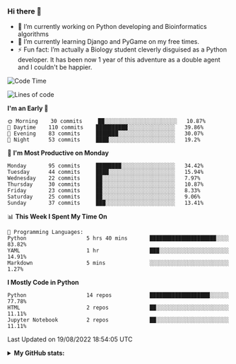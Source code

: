### Hi there 👋

- 🔭 I’m currently working on Python developing and Bioinformatics algorithms
- 🌱 I’m currently learning Django and PyGame on my free times.
- ⚡ Fun fact: I’m actually a Biology student cleverly disguised as a Python developer. It has been now 1 year of this adventure as a double agent and I couldn't be happier.


<!--START_SECTION:waka-->
![Code Time](http://img.shields.io/badge/Code%20Time-8%20hrs%2037%20mins-blue)

![Lines of code](https://img.shields.io/badge/From%20Hello%20World%20I%27ve%20Written-723%20Thousand%20lines%20of%20code-blue)

**I'm an Early 🐤** 

```text
🌞 Morning    30 commits     ██░░░░░░░░░░░░░░░░░░░░░░░   10.87% 
🌆 Daytime    110 commits    ██████████░░░░░░░░░░░░░░░   39.86% 
🌃 Evening    83 commits     ███████░░░░░░░░░░░░░░░░░░   30.07% 
🌙 Night      53 commits     ████░░░░░░░░░░░░░░░░░░░░░   19.2%

```
📅 **I'm Most Productive on Monday** 

```text
Monday       95 commits     ████████░░░░░░░░░░░░░░░░░   34.42% 
Tuesday      44 commits     ████░░░░░░░░░░░░░░░░░░░░░   15.94% 
Wednesday    22 commits     ██░░░░░░░░░░░░░░░░░░░░░░░   7.97% 
Thursday     30 commits     ██░░░░░░░░░░░░░░░░░░░░░░░   10.87% 
Friday       23 commits     ██░░░░░░░░░░░░░░░░░░░░░░░   8.33% 
Saturday     25 commits     ██░░░░░░░░░░░░░░░░░░░░░░░   9.06% 
Sunday       37 commits     ███░░░░░░░░░░░░░░░░░░░░░░   13.41%

```


📊 **This Week I Spent My Time On** 

```text
💬 Programming Languages: 
Python                   5 hrs 40 mins       █████████████████████░░░░   83.82% 
YAML                     1 hr                ███░░░░░░░░░░░░░░░░░░░░░░   14.91% 
Markdown                 5 mins              ░░░░░░░░░░░░░░░░░░░░░░░░░   1.27%

```

**I Mostly Code in Python** 

```text
Python                   14 repos            ███████████████████░░░░░░   77.78% 
HTML                     2 repos             ██░░░░░░░░░░░░░░░░░░░░░░░   11.11% 
Jupyter Notebook         2 repos             ██░░░░░░░░░░░░░░░░░░░░░░░   11.11%

```



 Last Updated on 19/08/2022 18:54:05 UTC
<!--END_SECTION:waka-->



<details>
  <summary> <b> My GitHub stats: </b> </summary>
  <br>
  <p align = "center">
    <img src = "https://github-readme-stats.vercel.app/api?username=ruigomesbioinf&show_icons=true"/>
  </p>
</details>

<!--
**ruigomesbioinf/ruigomesbioinf** is a ✨ _special_ ✨ repository because its `README.md` (this file) appears on your GitHub profile.
-->
